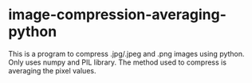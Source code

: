 # image-compression-averaging-python
This is a program to compress .jpg/.jpeg and .png images using python. Only uses numpy and PIL library. The method used to compress is averaging the pixel values.
